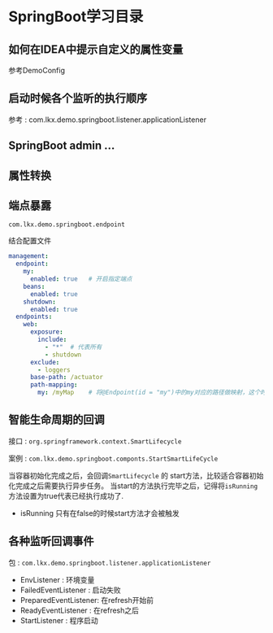 # SpringBoot学习目录
## 如何在IDEA中提示自定义的属性变量
参考DemoConfig

## 启动时候各个监听的执行顺序
参考 : com.lkx.demo.springboot.listener.applicationListener


## SpringBoot admin ...

## 属性转换


## 端点暴露
`com.lkx.demo.springboot.endpoint`

结合配置文件
```yaml
management:
  endpoint:
    my:
      enabled: true   # 开启指定端点
    beans:
      enabled: true
    shutdown:
      enabled: true
  endpoints:
    web:
      exposure:
        include:
          - "*"  # 代表所有
          - shutdown
      exclude:
        - loggers
      base-path: /actuator
      path-mapping:
        my: /myMap    # 将@Endpoint(id = "my")中的my对应的路径做映射，这个时候原本的my就不可用了
```

## 智能生命周期的回调
接口 : `org.springframework.context.SmartLifecycle`

案例 :  `com.lkx.demo.springboot.componts.StartSmartLifeCycle`

当容器初始化完成之后，会回调`SmartLifecycle` 的 start方法，比较适合容器初始化完成之后需要执行异步任务。
当start的方法执行完毕之后，记得将`isRunning`方法设置为true代表已经执行成功了.
- isRunning 只有在false的时候start方法才会被触发

## 各种监听回调事件
包 : `com.lkx.demo.springboot.listener.applicationListener`
- EnvListener : 环境变量
- FailedEventListener : 启动失败
- PreparedEventListener: 在refresh开始前
- ReadyEventListener : 在refresh之后
- StartListener : 程序启动
